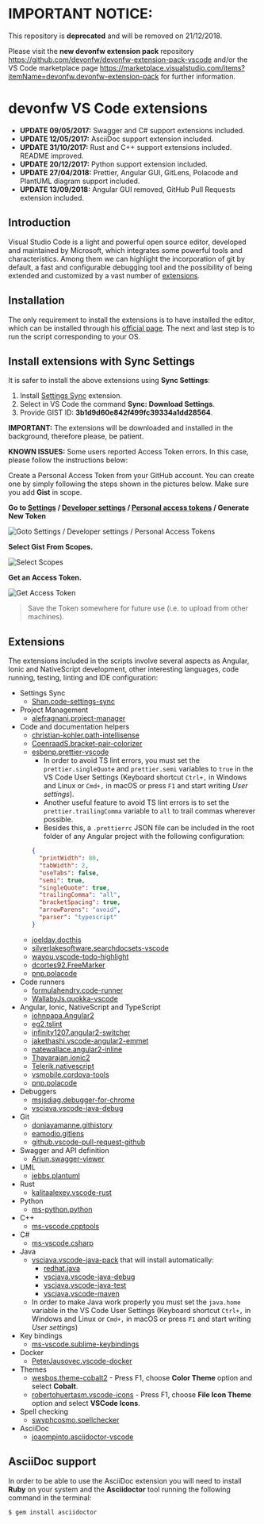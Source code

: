 # IMPORTANT NOTICE: 
This repository is **deprecated** and will be removed on 21/12/2018.

Please visit the **new devonfw extension pack** repository https://github.com/devonfw/devonfw-extension-pack-vscode and/or the VS Code marketplace page https://marketplace.visualstudio.com/items?itemName=devonfw.devonfw-extension-pack for further information.

# devonfw VS Code extensions

- **UPDATE 09/05/2017:** Swagger and C# support extensions included.
- **UPDATE 12/05/2017:** AsciiDoc support extension included.
- **UPDATE 31/10/2017:** Rust and C++ support extensions included. README improved.
- **UPDATE 20/12/2017:** Python support extension included.
- **UPDATE 27/04/2018:** Prettier, Angular GUI, GitLens, Polacode and PlantUML diagram support included.
- **UPDATE 13/09/2018:** Angular GUI removed, GitHub Pull Requests extension included.

## Introduction

Visual Studio Code is a light and powerful open source editor, developed and
maintained by Microsoft, which integrates some powerful tools and characteristics.
Among them we can highlight the incorporation of git by default, a fast and
configurable debugging tool and the possibility of being extended and customized
by a vast number of [extensions](https://marketplace.visualstudio.com/VSCode).

## Installation

The only requirement to install the extensions is to have installed the editor,
which can be installed through his [official page](https://code.visualstudio.com/).
The next and last step is to run the script corresponding to your OS.

## Install extensions with Sync Settings

It is safer to install the above extensions using **Sync Settings**:

1.  Install [Settings Sync](https://marketplace.visualstudio.com/items?itemName=Shan.code-settings-sync) extension.
2.  Select in VS Code the command **Sync: Download Settings**.
3.  Provide GIST ID: **3b1d9d60e842f499fc39334a1dd28564**.

**IMPORTANT:** The extensions will be downloaded and installed in the background, therefore please, be patient.

**KNOWN ISSUES:** Some users reported Access Token errors. In this case, please follow the instructions below:

Create a Personal Access Token from your GitHub account. You can create one by simply following the steps shown in the pictures below. Make sure you add **Gist** in scope.

**Go to [Settings](https://github.com/settings) / [Developer settings](https://github.com/settings/tokens) / [Personal access tokens](https://github.com/settings/tokens) / Generate New Token**

![Goto Settings / Developer settings / Personal Access Tokens](https://shanalikhan.github.io/img/github1.PNG)

**Select Gist From Scopes.**

![Select Scopes](https://shanalikhan.github.io/img/github2.PNG)

**Get an Access Token.**

![Get Access Token](https://shanalikhan.github.io/img/github3.PNG)

> Save the Token somewhere for future use (i.e. to upload from other machines).

## Extensions

The extensions included in the scripts involve several aspects as Angular, Ionic and NativeScript development, other interesting languages, code running, testing, linting and IDE configuration:

- Settings Sync
  - [Shan.code-settings-sync](https://marketplace.visualstudio.com/items?itemName=Shan.code-settings-sync)
- Project Management
  - [alefragnani.project-manager](https://marketplace.visualstudio.com/items?itemName=alefragnani.project-manager)
- Code and documentation helpers
  - [christian-kohler.path-intellisense](https://marketplace.visualstudio.com/items?itemName=christian-kohler.path-intellisense)
  - [CoenraadS.bracket-pair-colorizer](https://marketplace.visualstudio.com/items?itemName=CoenraadS.bracket-pair-colorizer)
  - [esbenp.prettier-vscode](https://marketplace.visualstudio.com/items?itemName=esbenp.prettier-vscode)
    - In order to avoid TS lint errors, you must set the `prettier.singleQuote` and `prettier.semi` variables to `true` in the VS Code User Settings (Keyboard shortcut `Ctrl+,` in Windows and Linux or `Cmd+,` in macOS or press `F1` and start writing _User settings_).
    - Another useful feature to avoid TS lint errors is to set the `prettier.trailingComma` variable to `all` to trail commas wherever possible.
    - Besides this, a `.prettierrc` JSON file can be included in the root folder of any Angular project with the following configuration:
    ```json
    {
      "printWidth": 80,
      "tabWidth": 2,
      "useTabs": false,
      "semi": true,
      "singleQuote": true,
      "trailingComma": "all",
      "bracketSpacing": true,
      "arrowParens": "avoid",
      "parser": "typescript"
    }
    ```
  - [joelday.docthis](https://marketplace.visualstudio.com/items?itemName=joelday.docthis)
  - [silverlakesoftware.searchdocsets-vscode](https://marketplace.visualstudio.com/items?itemName=silverlakesoftware.searchdocsets-vscode)
  - [wayou.vscode-todo-highlight](https://marketplace.visualstudio.com/items?itemName=wayou.vscode-todo-highlight)
  - [dcortes92.FreeMarker](https://marketplace.visualstudio.com/items?itemName=dcortes92.FreeMarker)
  - [pnp.polacode](https://marketplace.visualstudio.com/items?itemName=pnp.polacode)
- Code runners
  - [formulahendry.code-runner](https://marketplace.visualstudio.com/items?itemName=formulahendry.code-runner)
  - [WallabyJs.quokka-vscode](https://marketplace.visualstudio.com/items?itemName=WallabyJs.quokka-vscode)
- Angular, Ionic, NativeScript and TypeScript
  - [johnpapa.Angular2](https://marketplace.visualstudio.com/items?itemName=johnpapa.Angular2)
  - [eg2.tslint](https://marketplace.visualstudio.com/items?itemName=eg2.tslint)
  - [infinity1207.angular2-switcher](https://marketplace.visualstudio.com/items?itemName=infinity1207.angular2-switcher)
  - [jakethashi.vscode-angular2-emmet](https://marketplace.visualstudio.com/items?itemName=jakethashi.vscode-angular2-emmet)
  - [natewallace.angular2-inline](https://marketplace.visualstudio.com/items?itemName=natewallace.angular2-inline)
  - [Thavarajan.ionic2](https://marketplace.visualstudio.com/items?itemName=Thavarajan.ionic2)
  - [Telerik.nativescript](https://marketplace.visualstudio.com/items?itemName=Telerik.nativescript)
  - [vsmobile.cordova-tools](https://marketplace.visualstudio.com/items?itemName=vsmobile.cordova-tools)
  - [pnp.polacode](https://marketplace.visualstudio.com/items?itemName=pnp.polacode)
- Debuggers
  - [msjsdiag.debugger-for-chrome](https://marketplace.visualstudio.com/items?itemName=msjsdiag.debugger-for-chrome)
  - [vscjava.vscode-java-debug](https://marketplace.visualstudio.com/items?itemName=vscjava.vscode-java-debug)
- Git
  - [donjayamanne.githistory](https://marketplace.visualstudio.com/items?itemName=donjayamanne.githistory)
  - [eamodio.gitlens](https://marketplace.visualstudio.com/items?itemName=eamodio.gitlens)
  - [github.vscode-pull-request-github](https://marketplace.visualstudio.com/items?itemName=GitHub.vscode-pull-request-github)
- Swagger and API definition
  - [Arjun.swagger-viewer](https://marketplace.visualstudio.com/items?itemName=Arjun.swagger-viewer)
- UML
  - [jebbs.plantuml](https://marketplace.visualstudio.com/items?itemName=jebbs.plantuml)
- Rust
  - [kalitaalexey.vscode-rust](https://marketplace.visualstudio.com/items?itemName=kalitaalexey.vscode-rust)
- Python
  - [ms-python.python](https://marketplace.visualstudio.com/items?itemName=ms-python.python)
- C++
  - [ms-vscode.cpptools](https://marketplace.visualstudio.com/items?itemName=ms-vscode.cpptools)
- C#
  - [ms-vscode.csharp](https://marketplace.visualstudio.com/items?itemName=ms-vscode.csharp)
- Java
  - [vscjava.vscode-java-pack](https://marketplace.visualstudio.com/items?itemName=vscjava.vscode-java-pack) that will install automatically:
    - [redhat.java](https://marketplace.visualstudio.com/items?itemName=redhat.java)
    - [vscjava.vscode-java-debug](https://marketplace.visualstudio.com/items?itemName=vscjava.vscode-java-debug)
    - [vscjava.vscode-java-test](https://marketplace.visualstudio.com/items?itemName=vscjava.vscode-java-test)
    - [vscjava.vscode-maven](https://marketplace.visualstudio.com/items?itemName=vscjava.vscode-maven)
  - In order to make Java work properly you must set the `java.home` variable in the VS Code User Settings (Keyboard shortcut `Ctrl+,` in Windows and Linux or `Cmd+,` in macOS or press `F1` and start writing _User settings_)
- Key bindings
  - [ms-vscode.sublime-keybindings](https://marketplace.visualstudio.com/items?itemName=ms-vscode.sublime-keybindings)
- Docker
  - [PeterJausovec.vscode-docker](https://marketplace.visualstudio.com/items?itemName=PeterJausovec.vscode-docker)
- Themes
  - [wesbos.theme-cobalt2](https://marketplace.visualstudio.com/items?itemName=wesbos.theme-cobalt2) - Press F1, choose **Color Theme** option and select **Cobalt**.
  - [robertohuertasm.vscode-icons](https://marketplace.visualstudio.com/items?itemName=robertohuertasm.vscode-icons) - Press F1, choose **File Icon Theme** option and select **VSCode Icons**.
- Spell checking
  - [swyphcosmo.spellchecker](https://marketplace.visualstudio.com/items?itemName=swyphcosmo.spellchecker)
- AsciiDoc
  - [joaompinto.asciidoctor-vscode](https://marketplace.visualstudio.com/items?itemName=joaompinto.asciidoctor-vscode)

## AsciiDoc support

In order to be able to use the AsciiDoc extension you will need to install **Ruby** on your system and the **Asciidoctor** tool running the following command in the terminal:

```bash
$ gem install asciidoctor
```
